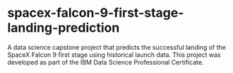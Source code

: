 # spacex-falcon-9-first-stage-landing-prediction
A data science capstone project that predicts the successful landing of the SpaceX Falcon 9 first stage using historical launch data. This project was developed as part of the IBM Data Science Professional Certificate.
